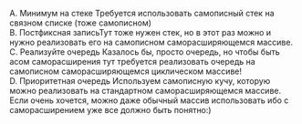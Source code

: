 A. Минимум на стеке Требуется использовать самописный стек на связном списке (тоже самописном) <br>
B. Постфиксная записьТут тоже нужен стек, но в этот раз можно и нужно реализовать его на самописном саморасширяющемся массиве. <br>
C. Реализуйте очередь Казалось бы, просто очередь, но чтобы быть асом саморасширения тут требуется реализовать очередь на самописном саморасширяющемся циклическом массиве! <br>
D. Приоритетная очередь Используем самописную кучу, которую можно реализовать на стандартном саморасширяющемся массиве. Если очень хочется, можно даже обычный массив использовать ибо с саморасширением уже все должно быть понятно:) <br>